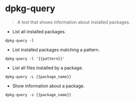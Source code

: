 # dpkg-query

> A tool that shows information about installed packages.

- List all installed packages.

`dpkg-query -l`

- List installed packages matching a pattern.

`dpkg-query -l '{{pattern}}'`

- List all files installed by a package.

`dpkg-query -L {{package_name}}`

- Show information about a package.

`dpkg-query -s {{package_name}}`
